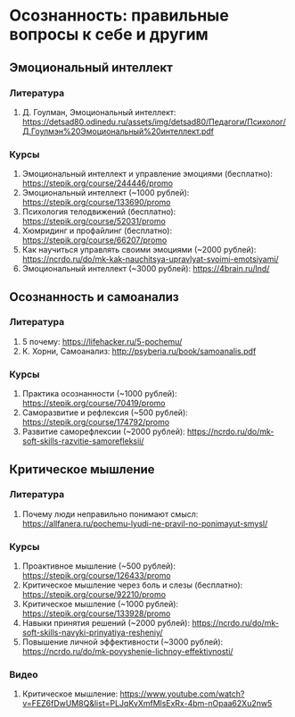 # Осознанность: правильные вопросы к себе и другим

## Эмоциональный интеллект

### Литература
1. Д. Гоулман, Эмоциональный интеллект: https://detsad80.odinedu.ru/assets/img/detsad80/Педагоги/Психолог/Д.Гоулмэн%20Эмоциональный%20интеллект.pdf

### Курсы
1. Эмоциональный интеллект и управление эмоциями (бесплатно): https://stepik.org/course/244446/promo
2. Эмоциональный интеллект (~1000 рублей): https://stepik.org/course/133690/promo
3. Психология телодвижений (бесплатно): https://stepik.org/course/52031/promo
4. Хюмридинг и профайлинг (бесплатно): https://stepik.org/course/66207/promo
5. Как научиться управлять своими эмоциями (~2000 рублей): https://ncrdo.ru/do/mk-kak-nauchitsya-upravlyat-svoimi-emotsiyami/
6. Эмоциональный интеллект (~3000 рублей): https://4brain.ru/lnd/

## Осознанность и самоанализ

### Литература
1. 5 почему: https://lifehacker.ru/5-pochemu/
2. К. Хорни, Самоанализ: http://psyberia.ru/book/samoanalis.pdf

### Курсы
1. Практика осознанности (~1000 рублей): https://stepik.org/course/70419/promo
2. Саморазвитие и рефлексия (~500 рублей): https://stepik.org/course/174792/promo
3. Развитие саморефлексии (~2000 рублей): https://ncrdo.ru/do/mk-soft-skills-razvitie-samorefleksii/

## Критическое мышление

### Литература
1. Почему люди неправильно понимают смысл: https://allfanera.ru/pochemu-lyudi-ne-pravil-no-ponimayut-smysl/

### Курсы
1. Проактивное мышление (~500 рублей): https://stepik.org/course/126433/promo
2. Критическое мышление через боль и слезы (бесплатно): https://stepik.org/course/92210/promo
3. Критическое мышление (~1000 рублей): https://stepik.org/course/133928/promo
4. Навыки принятия решений (~2000 рублей): https://ncrdo.ru/do/mk-soft-skills-navyki-prinyatiya-resheniy/
5. Повышение личной эффективности (~3000 рублей): https://ncrdo.ru/do/mk-povyshenie-lichnoy-effektivnosti/

### Видео
1. Критическое мышление: https://www.youtube.com/watch?v=FEZ6fDwUM8Q&list=PLJqKvXmfMlsExRx-4bm-nOpaa62Xu2nw5
